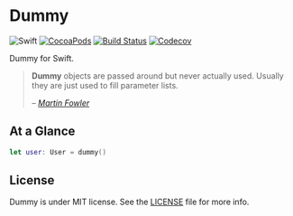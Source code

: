 # Dummy

![Swift](https://img.shields.io/badge/Swift-4.0-orange.svg)
[![CocoaPods](http://img.shields.io/cocoapods/v/Dummy.svg)](https://cocoapods.org/pods/Dummy)
[![Build Status](https://travis-ci.org/devxoul/Dummy.svg?branch=master)](https://travis-ci.org/devxoul/Dummy)
[![Codecov](https://img.shields.io/codecov/c/github/devxoul/Dummy.svg)](https://codecov.io/gh/devxoul/Dummy)

Dummy for Swift.

> **Dummy** objects are passed around but never actually used. Usually they are just used to fill parameter lists.
>
> *– [Martin Fowler](https://martinfowler.com/bliki/TestDouble.html)*

## At a Glance

```swift
let user: User = dummy()
```

## License

Dummy is under MIT license. See the [LICENSE](LICENSE) file for more info.
